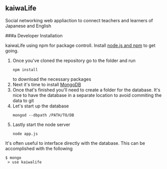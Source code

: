## kaiwaLife
Social networking web appliaction to connect teachers and learners of Japanese and English

###a Developer Installation

kaiwaLife using npm for package controll. Install [node.js and npm](https://docs.npmjs.com/getting-started/installing-node) to get going.

1. Once you've cloned the repository go to the folder and run
   ```
   npm install
   ```
   to download the necessary packages
2. Next it's time to install [MongoDB](http://docs.mongodb.org/master/installation/)
3. Once that's finished you'll need to create a folder for the database. 
   It's nice to have the database in a separate location to avoid commiting the data to git
4. Let's start up the database
   ```
   mongod --dbpath /PATH/TO/DB
   ```
5. Lastly start the node server
   ```
   node app.js
   ```

It's often useful to interface directly with the database.
This can be accomplished with the following
   ```
   $ mongo
   	> use kaiwalife
   ```
